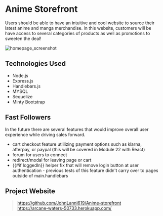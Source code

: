 # Anime Storefront

Users should be able to have an intuitive and cool website to source their latest anime and manga merchandise. In this website, customers will be have access to several categories of products as well as promotions to sweeten the deal! 

![homepage_screenshot](https://user-images.githubusercontent.com/81693557/127788770-4a81d453-0e5e-42b6-abab-efc070e6f56d.JPG)

## Technologies Used
* Node.js
* Express.js
* Handlebars.js
* MYSQL
* Sequelize
* Minty Bootstrap

## Fast Followers
In the future there are several features that would improve overall user experience while driving sales forward. 
- cart checkout feature utlilizing payment options such as klarna, afterpay, or paypal (this will be covered in Module 22 with React)
- forum for users to connect
- redirect/modal for leaving page or cart
- {{#if loggedIn}} helper fix that will remove login button at user authentication - previous tests of this feature didn't carry over to pages outside of main.handlebars

## Project Website
> https://github.com/JohnLanni619/Anime-storefront </br>
> https://arcane-waters-50733.herokuapp.com/
